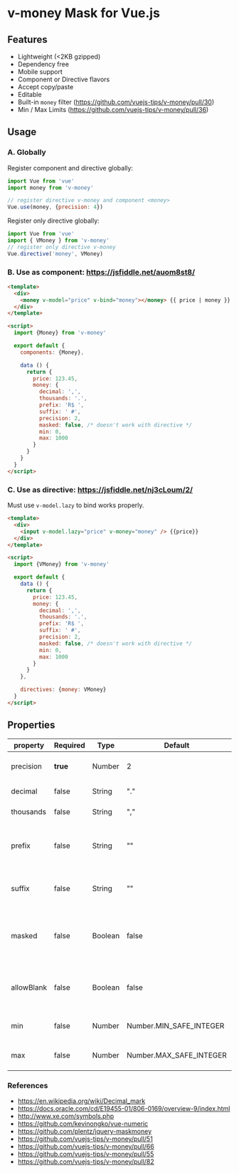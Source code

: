 # v-money Mask for Vue.js

## Features

- Lightweight (<2KB gzipped)
- Dependency free
- Mobile support
- Component or Directive flavors
- Accept copy/paste
- Editable
- Built-in `money` filter (https://github.com/vuejs-tips/v-money/pull/30)
- Min / Max Limits (https://github.com/vuejs-tips/v-money/pull/36)

## Usage

### A. Globally

Register component and directive globally:

```js
import Vue from 'vue'
import money from 'v-money'

// register directive v-money and component <money>
Vue.use(money, {precision: 4})
```

Register only directive globally:

```js
import Vue from 'vue'
import { VMoney } from 'v-money'
// register only directive v-money
Vue.directive('money', VMoney)
```

### B. Use as component: https://jsfiddle.net/auom8st8/

```html
<template>
  <div>
    <money v-model="price" v-bind="money"></money> {{ price | money }}
  </div>
</template>

<script>
  import {Money} from 'v-money'

  export default {
    components: {Money},

    data () {
      return {
        price: 123.45,
        money: {
          decimal: ',',
          thousands: '.',
          prefix: 'R$ ',
          suffix: ' #',
          precision: 2,
          masked: false, /* doesn't work with directive */
          min: 0,
          max: 1000
        }
      }
    }
  }
</script>
```

### C. Use as directive: https://jsfiddle.net/nj3cLoum/2/
Must use `v-model.lazy` to bind works properly.
```html
<template>
  <div>
    <input v-model.lazy="price" v-money="money" /> {{price}}
  </div>
</template>

<script>
  import {VMoney} from 'v-money'

  export default {
    data () {
      return {
        price: 123.45,
        money: {
          decimal: ',',
          thousands: '.',
          prefix: 'R$ ',
          suffix: ' #',
          precision: 2,
          masked: false, /* doesn't work with directive */
          min: 0,
          max: 1000
        }
      }
    },

    directives: {money: VMoney}
  }
</script>
```

## Properties

| property   | Required | Type    | Default | Description                                             |
|------------|----------|---------|---------|---------------------------------------------------------|
| precision  | **true** | Number  | 2       | How many decimal places                                 |
| decimal    | false    | String  | "."     | Decimal separator                                       |
| thousands  | false    | String  | ","     | Thousands separator                                     |
| prefix     | false    | String  | ""      | Currency symbol followed by a Space, like "R$ "         |
| suffix     | false    | String  | ""      | Percentage for example: " %"                            |
| masked     | false    | Boolean | false   | If the component output should include the mask or not  |
| allowBlank | false    | Boolean | false   | If the field can start blank and be cleared out by user |
| min       | false    | Number  | Number.MIN_SAFE_INTEGER | The min value allowed                                   |
| max       | false    | Number  | Number.MAX_SAFE_INTEGER | The max value allowed                                   |

### References

- https://en.wikipedia.org/wiki/Decimal_mark
- https://docs.oracle.com/cd/E19455-01/806-0169/overview-9/index.html
- http://www.xe.com/symbols.php
- https://github.com/kevinongko/vue-numeric
- https://github.com/plentz/jquery-maskmoney
- https://github.com/vuejs-tips/v-money/pull/51
- https://github.com/vuejs-tips/v-money/pull/66
- https://github.com/vuejs-tips/v-money/pull/55
- https://github.com/vuejs-tips/v-money/pull/82
